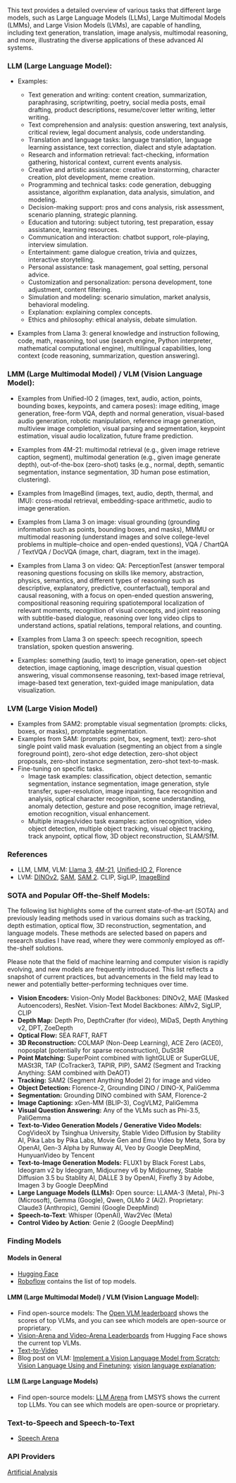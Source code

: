 This text provides a detailed overview of various tasks that different large models, such as Large Language Models (LLMs), Large Multimodal Models (LMMs), and Large Vision Models (LVMs), are capable of handling, including text generation, translation, image analysis, multimodal reasoning, and more, illustrating the diverse applications of these advanced AI systems.

### LLM (Large Language Model): 
- Examples: 
    - Text generation and writing: content creation, summarization, paraphrasing, scriptwriting, poetry, social media posts, email drafting, product descriptions, resume/cover letter writing, letter writing.
    - Text comprehension and analysis: question answering, text analysis, critical review, legal document analysis, code understanding.
    - Translation and language tasks: language translation, language learning assistance, text correction, dialect and style adaptation.
    - Research and information retrieval: fact-checking, information gathering, historical context, current events analysis.
    - Creative and artistic assistance: creative brainstorming, character creation, plot development, meme creation.
    - Programming and technical tasks: code generation, debugging assistance, algorithm explanation, data analysis, simulation, and modeling.
    - Decision-making support: pros and cons analysis, risk assessment, scenario planning, strategic planning.
    - Education and tutoring: subject tutoring, test preparation, essay assistance, learning resources.
    - Communication and interaction: chatbot support, role-playing, interview simulation.
    - Entertainment: game dialogue creation, trivia and quizzes, interactive storytelling.
    - Personal assistance: task management, goal setting, personal advice.
    - Customization and personalization: persona development, tone adjustment, content filtering.
    - Simulation and modeling: scenario simulation, market analysis, behavioral modeling.
    - Explanation: explaining complex concepts.
    - Ethics and philosophy: ethical analysis, debate simulation.

- Examples from Llama 3: general knowledge and instruction following, code, math, reasoning, tool use (search engine, Python interpreter, mathematical computational engine), multilingual capabilities, long context (code reasoning, summarization, question answering).

### LMM (Large Multimodal Model) / VLM (Vision Language Model): 
- Examples from Unified-IO 2 (images, text, audio, action, points, bounding boxes, keypoints, and camera poses): image editing, image generation, free-form VQA, depth and normal generation, visual-based audio generation, robotic manipulation, reference image generation, multiview image completion, visual parsing and segmentation, keypoint estimation, visual audio localization, future frame prediction.

- Examples from 4M-21: multimodal retrieval (e.g., given image retrieve caption, segment), multimodal generation (e.g., given image generate depth), out-of-the-box (zero-shot) tasks (e.g., normal, depth, semantic segmentation, instance segmentation, 3D human pose estimation, clustering). 

- Examples from ImageBind (images, text, audio, depth, thermal, and IMU): cross-modal retrieval, embedding-space arithmetic, audio to image generation.

- Examples from Llama 3 on image: visual grounding (grounding information such as points, bounding boxes, and masks), MMMU or multimodal reasoning (understand images and solve college-level problems in multiple-choice and open-ended questions), VQA / ChartQA / TextVQA / DocVQA (image, chart, diagram, text in the image).
- Examples from Llama 3 on video: QA: PerceptionTest (answer temporal reasoning questions focusing on skills like memory, abstraction, physics, semantics, and different types of reasoning such as descriptive, explanatory, predictive, counterfactual), temporal and causal reasoning, with a focus on open-ended question answering, compositional reasoning requiring spatiotemporal localization of relevant moments, recognition of visual concepts, and joint reasoning with subtitle-based dialogue, reasoning over long video clips to understand actions, spatial relations, temporal relations, and counting.
- Examples from Llama 3 on speech: speech recognition, speech translation, spoken question answering.

- Examples: something (audio, text) to image generation, open-set object detection, image captioning, image description, visual question answering, visual commonsense reasoning, text-based image retrieval, image-based text generation, text-guided image manipulation, data visualization.

### LVM (Large Vision Model)
- Examples from SAM2: promptable visual segmentation (prompts: clicks, boxes, or masks), promptable segmentation.
- Examples from SAM: (prompts: point, box, segment, text): zero-shot single point valid mask evaluation (segmenting an object from a single foreground point), zero-shot edge detection, zero-shot object proposals, zero-shot instance segmentation, zero-shot text-to-mask. 
- Fine-tuning on specific tasks. 
    - Image task examples: classification, object detection, semantic segmentation, instance segmentation, image generation, style transfer, super-resolution, image inpainting, face recognition and analysis, optical character recognition, scene understanding, anomaly detection, gesture and pose recognition, image retrieval, emotion recognition, visual enhancement.
    - Multiple images/video task examples: action recognition, video object detection, multiple object tracking, visual object tracking, track anypoint, optical flow, 3D object reconstruction, SLAM/SfM.

### References
- LLM, LMM, VLM: [Llama 3](https://arxiv.org/abs/2407.21783), [4M-21](https://arxiv.org/abs/2406.09406), [Unified-IO 2](https://arxiv.org/abs/2312.17172), Florence
- LVM: [DINOv2](https://arxiv.org/abs/2304.07193), [SAM](https://arxiv.org/abs/2304.02643), [SAM 2](https://arxiv.org/abs/2408.00714). CLIP, SigLIP, [ImageBind](https://arxiv.org/abs/2305.05665)

### SOTA and Popular Off-the-Shelf Models:

The following list highlights some of the current state-of-the-art (SOTA) and previously leading methods used in various domains such as tracking, depth estimation, optical flow, 3D reconstruction, segmentation, and language models. These methods are selected based on papers and research studies I have read, where they were commonly employed as off-the-shelf solutions.

Please note that the field of machine learning and computer vision is rapidly evolving, and new models are frequently introduced. This list reflects a snapshot of current practices, but advancements in the field may lead to newer and potentially better-performing techniques over time.

- **Vision Encoders:** Vision-Only Model Backbones: DINOv2, MAE (Masked Autoencoders), ResNet. Vision-Text Model Backbones: AIMv2, SigLIP, CLIP
- **Depth Map:** Depth Pro, DepthCrafter (for video), MiDaS, Depth Anything v2, DPT, ZoeDepth
- **Optical Flow:** SEA RAFT, RAFT
- **3D Reconstruction:** COLMAP (Non-Deep Learning), ACE Zero (ACE0), noposplat (potentially for sparse reconstruction), DuSt3R
- **Point Matching:** SuperPoint combined with lightGLUE or SuperGLUE, MASt3R, TAP (CoTracker3, TAPIR, PIP), SAM2 (Segment and Tracking Anything: SAM combined with DeAOT)
- **Tracking:** SAM2 (Segment Anything Model 2) for image and video
- **Object Detection:** Florence-2, Grounding DINO / DINO-X, PaliGemma
- **Segmentation:** Grounding DINO combined with SAM, Florence-2
- **Image Captioning:** xGen-MM (BLIP-3), CogVLM2, PaliGemma
- **Visual Question Answering:** Any of the VLMs such as Phi-3.5, PaliGemma
- **Text-to-Video Generation Models / Generative Video Models:** CogVideoX by Tsinghua University, Stable Video Diffusion by Stability AI, Pika Labs by Pika Labs, Movie Gen and Emu Video by Meta, Sora by OpenAI, Gen-3 Alpha by Runway AI, Veo by Google DeepMind, HunyuanVideo by Tencent
- **Text-to-Image Generation Models:** FLUX1 by Black Forest Labs, Ideogram v2 by Ideogram, Midjourney v6 by Midjourney, Stable Diffusion 3.5 bu Stablity AI, DALLE 3 by OpenAI, Firefly 3 by Adobe, Imagen 3 by Google DeepMind
- **Large Language Models (LLMs):**  Open source: LLAMA-3 (Meta), Phi-3 (Microsoft), Gemma (Google), Qwen, OLMo 2 (Ai2). Proprietary: Claude3 (Anthropic), Gemini (Google DeepMind)
- **Speech-to-Text**: Whisper (OpenAI), Wav2Vec (Meta)
- **Control Video by Action**: Genie 2 (Google DeepMind)

### Finding Models

#### Models in General

- [Hugging Face](https://huggingface.co/models)
- [Roboflow](https://roboflow.com/model-feature/zero-shot-detection) contains the list of top models.

#### LMM (Large Multimodal Model) / VLM (Vision Language Model): 

- Find open-source models: The [Open VLM leaderboard](https://huggingface.co/spaces/opencompass/open_vlm_leaderboard) shows the scores of top VLMs, and you can see which models are open-source or proprietary.
- [Vision-Arena and Video-Arena Leaderboards](https://huggingface.co/spaces/WildVision/vision-arena) from Hugging Face shows the current top VLMs.
- [Text-to-Video](https://artificialanalysis.ai/text-to-video/arena?tab=Leaderboard)
- Blog post on VLM: [Implement a Vision Language Model from Scratch](https://huggingface.co/blog/AviSoori1x/seemore-vision-language-model); [Vision Language Using and Finetuning](https://huggingface.co/blog/vlms); [vision language explanation](https://huggingface.co/blog/vision_language_pretraining);

#### LLM (Large Language Models)

- Find open-source models: [LLM Arena](https://arena.lmsys.org) from LMSYS shows the current top LLMs. You can see which models are open-source or proprietary.

### Text-to-Speech and Speech-to-Text

- [Speech Arena](https://artificialanalysis.ai/text-to-video/arena?tab=Leaderboard)

### API Providers 

[Artificial Analysis](https://artificialanalysis.ai)


